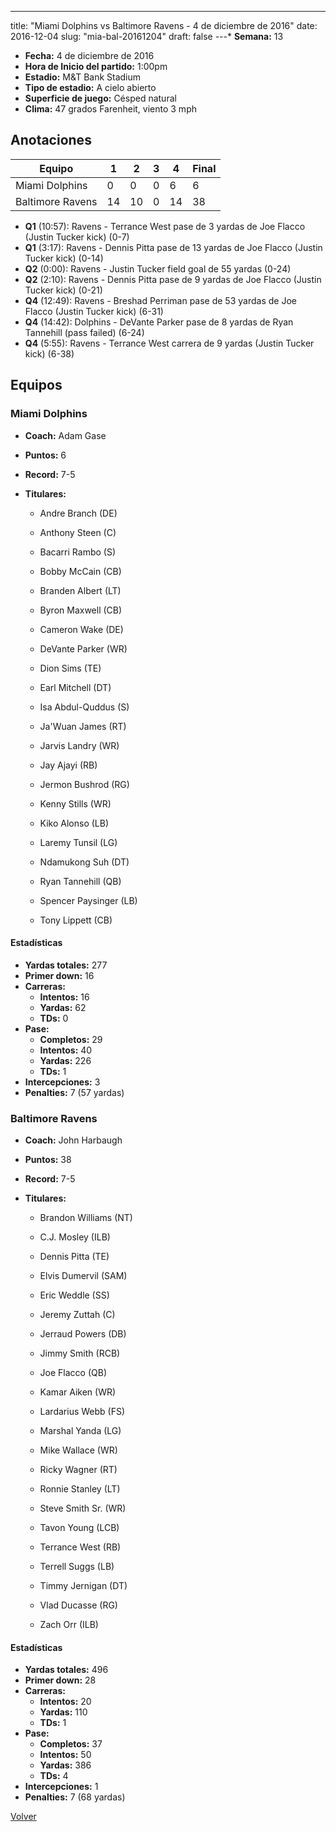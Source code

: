 ---
title: "Miami Dolphins vs Baltimore Ravens - 4 de diciembre de 2016"
date: 2016-12-04
slug: "mia-bal-20161204"
draft: false
---* **Semana:** 13
* **Fecha:** 4 de diciembre de 2016
* **Hora de Inicio del partido:** 1:00pm
* **Estadio:** M&T Bank Stadium
* **Tipo de estadio:** A cielo abierto
* **Superficie de juego:** Césped natural
* **Clima:** 47 grados Farenheit, viento 3 mph




## Anotaciones
| Equipo | 1 | 2 | 3 | 4 | Final |
|--------|---|---|---|---|-------|
| Miami Dolphins  | 0 | 0 | 0 | 6  | 6 |
| Baltimore Ravens  | 14 | 10 | 0 | 14  | 38 |
* **Q1** (10:57): Ravens - Terrance West pase de 3 yardas de Joe Flacco (Justin Tucker kick) (0-7)
* **Q1** (3:17): Ravens - Dennis Pitta pase de 13 yardas de Joe Flacco (Justin Tucker kick) (0-14)
* **Q2** (0:00): Ravens - Justin Tucker field goal de 55 yardas (0-24)
* **Q2** (2:10): Ravens - Dennis Pitta pase de 9 yardas de Joe Flacco (Justin Tucker kick) (0-21)
* **Q4** (12:49): Ravens - Breshad Perriman pase de 53 yardas de Joe Flacco (Justin Tucker kick) (6-31)
* **Q4** (14:42): Dolphins - DeVante Parker pase de 8 yardas de Ryan Tannehill (pass failed) (6-24)
* **Q4** (5:55): Ravens - Terrance West carrera de 9 yardas (Justin Tucker kick) (6-38)


## Equipos


### Miami Dolphins
* **Coach:** Adam Gase
* **Puntos:** 6
* **Record:** 7-5
* **Titulares:** 

  * Andre Branch (DE) 

  * Anthony Steen (C) 

  * Bacarri Rambo (S) 

  * Bobby McCain (CB) 

  * Branden Albert (LT) 

  * Byron Maxwell (CB) 

  * Cameron Wake (DE) 

  * DeVante Parker (WR) 

  * Dion Sims (TE) 

  * Earl Mitchell (DT) 

  * Isa Abdul-Quddus (S) 

  * Ja'Wuan James (RT) 

  * Jarvis Landry (WR) 

  * Jay Ajayi (RB) 

  * Jermon Bushrod (RG) 

  * Kenny Stills (WR) 

  * Kiko Alonso (LB) 

  * Laremy Tunsil (LG) 

  * Ndamukong Suh (DT) 

  * Ryan Tannehill (QB) 

  * Spencer Paysinger (LB) 

  * Tony Lippett (CB) 

#### Estadísticas
* **Yardas totales:** 277
* **Primer down:** 16
* **Carreras:**
  * **Intentos:** 16
  * **Yardas:** 62
  * **TDs:** 0
* **Pase:**
  * **Completos:** 29
  * **Intentos:** 40
  * **Yardas:** 226
  * **TDs:** 1
* **Intercepciones:** 3
* **Penalties:** 7 (57 yardas)

### Baltimore Ravens
* **Coach:** John Harbaugh
* **Puntos:** 38
* **Record:** 7-5
* **Titulares:** 

  * Brandon Williams (NT) 

  * C.J. Mosley (ILB) 

  * Dennis Pitta (TE) 

  * Elvis Dumervil (SAM) 

  * Eric Weddle (SS) 

  * Jeremy Zuttah (C) 

  * Jerraud Powers (DB) 

  * Jimmy Smith (RCB) 

  * Joe Flacco (QB) 

  * Kamar Aiken (WR) 

  * Lardarius Webb (FS) 

  * Marshal Yanda (LG) 

  * Mike Wallace (WR) 

  * Ricky Wagner (RT) 

  * Ronnie Stanley (LT) 

  * Steve Smith Sr. (WR) 

  * Tavon Young (LCB) 

  * Terrance West (RB) 

  * Terrell Suggs (LB) 

  * Timmy Jernigan (DT) 

  * Vlad Ducasse (RG) 

  * Zach Orr (ILB) 

#### Estadísticas
* **Yardas totales:** 496
* **Primer down:** 28
* **Carreras:**
  * **Intentos:** 20
  * **Yardas:** 110
  * **TDs:** 1
* **Pase:**
  * **Completos:** 37
  * **Intentos:** 50
  * **Yardas:** 386
  * **TDs:** 4
* **Intercepciones:** 1
* **Penalties:** 7 (68 yardas)


[Volver](/historia/2016)
